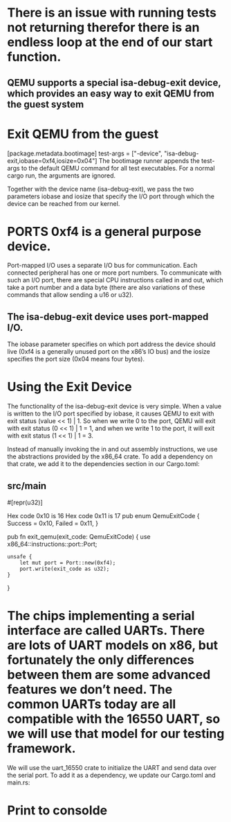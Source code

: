 # There is an issue with running tests not returning therefor there is an endless loop at the end of our start function.

## QEMU supports a special isa-debug-exit device, which provides an easy way to exit QEMU from the guest system

# Exit QEMU from the guest
[package.metadata.bootimage]
test-args = ["-device", "isa-debug-exit,iobase=0xf4,iosize=0x04"]
The bootimage runner appends the test-args to the default QEMU command for all test executables. For a normal cargo run, the arguments are ignored.

Together with the device name (isa-debug-exit), we pass the two parameters iobase and iosize that specify the I/O port through which the device can be reached from our kernel.

# PORTS 0xf4 is a general purpose device.
Port-mapped I/O uses a separate I/O bus for communication. Each connected peripheral has one or more port numbers. To communicate with such an I/O port, there are special CPU instructions called in and out, which take a port number and a data byte (there are also variations of these commands that allow sending a u16 or u32).

## The isa-debug-exit device uses port-mapped I/O. 
The iobase parameter specifies on which port address the device should live (0xf4 is a generally unused port on the x86’s IO bus) and the iosize specifies the port size (0x04 means four bytes).

# Using the Exit Device
The functionality of the isa-debug-exit device is very simple. When a value is written to the I/O port specified by iobase, it causes QEMU to exit with exit status (value << 1) | 1. So when we write 0 to the port, QEMU will exit with exit status (0 << 1) | 1 = 1, and when we write 1 to the port, it will exit with exit status (1 << 1) | 1 = 3.

Instead of manually invoking the in and out assembly instructions, we use the abstractions provided by the x86_64 crate. To add a dependency on that crate, we add it to the dependencies section in our Cargo.toml:

## src/main
#[repr(u32)]

Hex code 0x10 is 16
Hex code 0x11 is 17
pub enum QemuExitCode {
    Success = 0x10,
    Failed = 0x11,
}

pub fn exit_qemu(exit_code: QemuExitCode) {
    use x86_64::instructions::port::Port;
    
    unsafe {
        let mut port = Port::new(0xf4);
        port.write(exit_code as u32);
    }
}

# The chips implementing a serial interface are called UARTs. There are lots of UART models on x86, but fortunately the only differences between them are some advanced features we don’t need. The common UARTs today are all compatible with the 16550 UART, so we will use that model for our testing framework.

We will use the uart_16550 crate to initialize the UART and send data over the serial port. To add it as a dependency, we update our Cargo.toml and main.rs:

# Print to consolde

